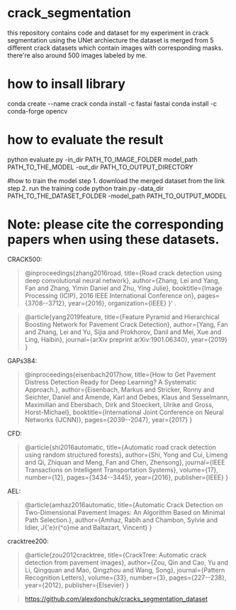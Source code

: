 # crack_segmentation
this repository contains code and dataset for my experiment in crack segmentation using the UNet archiecture
the dataset is merged from 5 different crack datasets which contain images with corresponding masks.
there're also around 500 images labeled by me. 

# how to insall library
conda create --name crack
conda install -c fastai fastai 
conda install -c conda-forge opencv 

# how to evaluate the result
python evaluate.py  -in_dir PATH_TO_IMAGE_FOLDER model_path PATH_TO_THE_MODEL -out_dir PATH_TO_OUTPUT_DIRECTORY

#how to train the model
step 1. download the merged dataset from the link
step 2. run the training code
python train.py -data_dir PATH_TO_THE_DATASET_FOLDER -model_path PATH_TO_OUTPUT_MODEL

# Note: please cite the corresponding papers when using these datasets.

CRACK500:
>@inproceedings{zhang2016road,
  title={Road crack detection using deep convolutional neural network},
  author={Zhang, Lei and Yang, Fan and Zhang, Yimin Daniel and Zhu, Ying Julie},
  booktitle={Image Processing (ICIP), 2016 IEEE International Conference on},
  pages={3708--3712},
  year={2016},
  organization={IEEE}
}' .

>@article{yang2019feature,
  title={Feature Pyramid and Hierarchical Boosting Network for Pavement Crack Detection},
  author={Yang, Fan and Zhang, Lei and Yu, Sijia and Prokhorov, Danil and Mei, Xue and Ling, Haibin},
  journal={arXiv preprint arXiv:1901.06340},
  year={2019}
}

GAPs384: 
>@inproceedings{eisenbach2017how,
  title={How to Get Pavement Distress Detection Ready for Deep Learning? A Systematic Approach.},
  author={Eisenbach, Markus and Stricker, Ronny and Seichter, Daniel and Amende, Karl and Debes, Klaus
          and Sesselmann, Maximilian and Ebersbach, Dirk and Stoeckert, Ulrike
          and Gross, Horst-Michael},
  booktitle={International Joint Conference on Neural Networks (IJCNN)},
  pages={2039--2047},
  year={2017}
}

CFD: 
>@article{shi2016automatic,
  title={Automatic road crack detection using random structured forests},
  author={Shi, Yong and Cui, Limeng and Qi, Zhiquan and Meng, Fan and Chen, Zhensong},
  journal={IEEE Transactions on Intelligent Transportation Systems},
  volume={17},
  number={12},
  pages={3434--3445},
  year={2016},
  publisher={IEEE}
}

AEL: 
>@article{amhaz2016automatic,
  title={Automatic Crack Detection on Two-Dimensional Pavement Images: An Algorithm Based on Minimal Path Selection.},
  author={Amhaz, Rabih and Chambon, Sylvie and Idier, J{\'e}r{\^o}me and Baltazart, Vincent}
}

cracktree200: 
>@article{zou2012cracktree,
  title={CrackTree: Automatic crack detection from pavement images},
  author={Zou, Qin and Cao, Yu and Li, Qingquan and Mao, Qingzhou and Wang, Song},
  journal={Pattern Recognition Letters},
  volume={33},
  number={3},
  pages={227--238},
  year={2012},
  publisher={Elsevier}
}

>https://github.com/alexdonchuk/cracks_segmentation_dataset